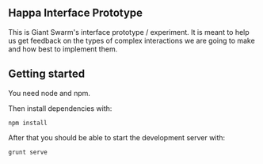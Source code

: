 Happa Interface Prototype
-------------------------

This is Giant Swarm's interface prototype / experiment. It is meant to help us
get feedback on the types of complex interactions we are going to make and how
best to implement them.


Getting started
---------------

You need node and npm.

Then install dependencies with:

`npm install`

After that you should be able to start the development server with:

`grunt serve`